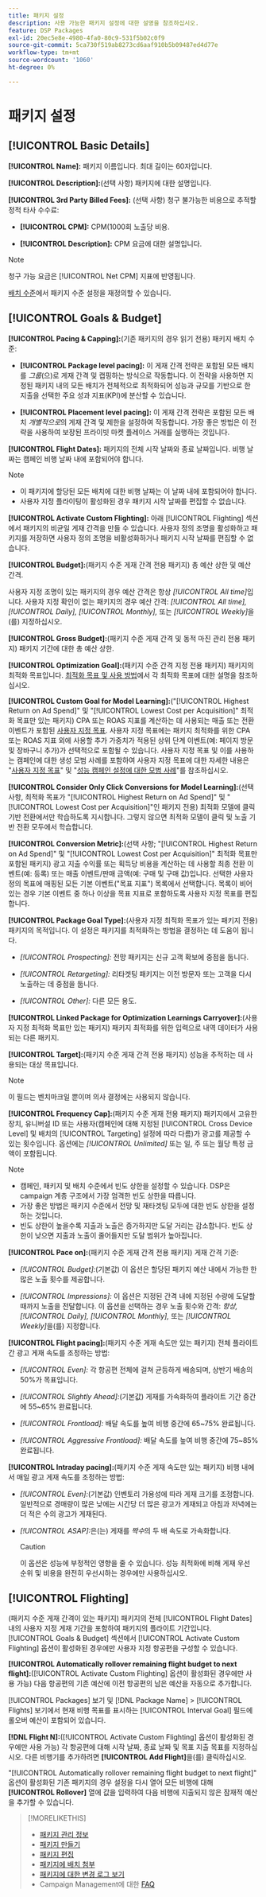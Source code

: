 ```yaml
---
title: 패키지 설정
description: 사용 가능한 패키지 설정에 대한 설명을 참조하십시오.
feature: DSP Packages
exl-id: 20ec5e8e-4980-4fa0-80c9-531f5b02c0f9
source-git-commit: 5ca730f519ab8273cd6aaf910b5b09487ed4d77e
workflow-type: tm+mt
source-wordcount: '1060'
ht-degree: 0%

---
```


# 패키지 설정

## [!UICONTROL Basic Details]

**[!UICONTROL Name]:** 패키지 이름입니다. 최대 길이는 60자입니다.

**[!UICONTROL Description]:**(선택 사항) 패키지에 대한 설명입니다.

**[!UICONTROL 3rd Party Billed Fees]:** (선택 사항) 청구 불가능한 비용으로 추적할 정적 타사 수수료:

* **[!UICONTROL CPM]:** CPM(1000회 노출당 비용.

* **[!UICONTROL Description]:** CPM 요금에 대한 설명입니다.

>[!NOTE]
>
>청구 가능 요금은 [!UICONTROL Net CPM] 지표에 반영됩니다.

[배치 수준](/help/dsp/campaign-management/placements/placement-settings.md)에서 패키지 수준 설정을 재정의할 수 있습니다.

## [!UICONTROL Goals & Budget]

**[!UICONTROL Pacing & Capping]:**(기존 패키지의 경우 읽기 전용) 패키지 배치 수준:

* **[!UICONTROL Package level pacing]:** 이 게재 간격 전략은 포함된 모든 배치를 *그룹*(으)로 게재 간격 및 캡핑하는 방식으로 작동합니다. 이 전략을 사용하면 지정된 패키지 내의 모든 배치가 전체적으로 최적화되어 성능과 규모를 기반으로 한 지출을 선택한 주요 성과 지표(KPI)에 분산할 수 있습니다.

* **[!UICONTROL Placement level pacing]:** 이 게재 간격 전략은 포함된 모든 배치 *개별적으로*&#x200B;의 게재 간격 및 제한을 설정하여 작동합니다. 가장 좋은 방법은 이 전략을 사용하여 보장된 프라이빗 마켓 플레이스 거래를 실행하는 것입니다.

**[!UICONTROL Flight Dates]:** 패키지의 전체 시작 날짜와 종료 날짜입니다. 비행 날짜는 캠페인 비행 날짜 내에 포함되어야 합니다.

>[!NOTE]
>
>* 이 패키지에 할당된 모든 배치에 대한 비행 날짜는 이 날짜 내에 포함되어야 합니다.
> * 사용자 지정 플라이팅이 활성화된 경우 패키지 시작 날짜를 편집할 수 없습니다.

**[!UICONTROL Activate Custom Flighting]:** 아래 [!UICONTROL Flighting] 섹션에서 패키지의 비균일 게재 간격을 만들 수 있습니다. 사용자 정의 조명을 활성화하고 패키지를 저장하면 사용자 정의 조명을 비활성화하거나 패키지 시작 날짜를 편집할 수 없습니다.

**[!UICONTROL Budget]:**(패키지 수준 게재 간격 전용 패키지) 총 예산 상한 및 예산 간격.

사용자 지정 조명이 있는 패키지의 경우 예산 간격은 항상 *[!UICONTROL All time]*&#x200B;입니다. 사용자 지정 확인이 없는 패키지의 경우 예산 간격: *[!UICONTROL All time],* *[!UICONTROL Daily],* *[!UICONTROL Monthly],* 또는 *[!UICONTROL Weekly]*&#x200B;을(를) 지정하십시오.

**[!UICONTROL Gross Budget]:**(패키지 수준 게재 간격 및 동적 마진 관리 전용 패키지) 패키지 기간에 대한 총 예산 상한.

**[!UICONTROL Optimization Goal]:**(패키지 수준 간격 지정 전용 패키지) 패키지의 최적화 목표입니다. [최적화 목표 및 사용 방법](/help/dsp/optimization/optimization-goals.md)에서 각 최적화 목표에 대한 설명을 참조하십시오.

**[!UICONTROL Custom Goal for Model Learning]:**(&quot;[!UICONTROL Highest Return on Ad Spend]&quot; 및 &quot;[!UICONTROL Lowest Cost per Acquisition]&quot; 최적화 목표만 있는 패키지) CPA 또는 ROAS 지표를 계산하는 데 사용되는 매출 또는 전환 이벤트가 포함된 [사용자 지정 목표](/help/dsp/optimization/custom-goal.md). 사용자 지정 목표에는 패키지 최적화를 위한 CPA 또는 ROAS 지표 외에 사용할 추가 가중치가 적용된 상위 단계 이벤트(예: 페이지 방문 및 장바구니 추가)가 선택적으로 포함될 수 있습니다. 사용자 지정 목표 및 이를 사용하는 캠페인에 대한 생성 모범 사례를 포함하여 사용자 지정 목표에 대한 자세한 내용은 &quot;[사용자 지정 목표](/help/dsp/optimization/custom-goal.md)&quot; 및 &quot;[성능 캠페인 설정에 대한 모범 사례](/help/dsp/optimization/campaign-best-practices-performance.md)&quot;를 참조하십시오.<!-- At some point, all of the objectives will be prefixed with "ADSP_," but probably that won't show up in the Custom Goal list in the DSP UI. -->

**[!UICONTROL Consider Only Click Conversions for Model Learning]:**(선택 사항, 최적화 목표가 &quot;[!UICONTROL Highest Return on Ad Spend]&quot; 및 &quot;[!UICONTROL Lowest Cost per Acquisition]&quot;인 패키지 전용) 최적화 모델에 클릭 기반 전환에서만 학습하도록 지시합니다. 그렇지 않으면 최적화 모델이 클릭 및 노출 기반 전환 모두에서 학습합니다.

**[!UICONTROL Conversion Metric]:**(선택 사항; &quot;[!UICONTROL Highest Return on Ad Spend]&quot; 및 &quot;[!UICONTROL Lowest Cost per Acquisition]&quot; 최적화 목표만 포함된 패키지) 광고 지출 수익률 또는 획득당 비용을 계산하는 데 사용할 최종 전환 이벤트(예: 등록) 또는 매출 이벤트/판매 금액(예: 구매 및 구매 값)입니다. 선택한 사용자 정의 목표에 매핑된 모든 기본 이벤트(&quot;목표 지표&quot;) 목록에서 선택합니다. 목록이 비어 있는 경우 기본 이벤트 중 하나 이상을 목표 지표로 포함하도록 사용자 지정 목표를 편집합니다.

**[!UICONTROL Package Goal Type]:**(사용자 지정 최적화 목표가 있는 패키지 전용) 패키지의 목적입니다. 이 설정은 패키지를 최적화하는 방법을 결정하는 데 도움이 됩니다.

* *[!UICONTROL Prospecting]:* 전망 패키지는 신규 고객 확보에 중점을 둡니다.

* *[!UICONTROL Retargeting]:* 리타겟팅 패키지는 이전 방문자 또는 고객을 다시 노출하는 데 중점을 둡니다.

* *[!UICONTROL Other]:* 다른 모든 용도.

**[!UICONTROL Linked Package for Optimization Learnings Carryover]:**(사용자 지정 최적화 목표만 있는 패키지) 패키지 최적화를 위한 입력으로 내역 데이터가 사용되는 다른 패키지.

**[!UICONTROL Target]:**(패키지 수준 게재 간격 전용 패키지) 성능을 추적하는 데 사용되는 대상 목표입니다.

>[!NOTE]
>
>이 필드는 벤치마크일 뿐이며 의사 결정에는 사용되지 않습니다.

**[!UICONTROL Frequency Cap]:**(패키지 수준 게재 전용 패키지) 패키지에서 고유한 장치, 유니버설 ID 또는 사용자(캠페인에 대해 지정된 [!UICONTROL Cross Device Level] 및 배치의 [!UICONTROL Targeting] 설정에 따라 다름)가 광고를 제공할 수 있는 횟수입니다. 옵션에는 *[!UICONTROL Unlimited]* 또는 일, 주 또는 월당 특정 금액이 포함됩니다.

>[!NOTE]
>
>* 캠페인, 패키지 및 배치 수준에서 빈도 상한을 설정할 수 있습니다. DSP은 campaign 계층 구조에서 가장 엄격한 빈도 상한을 따릅니다.
>* 가장 좋은 방법은 패키지 수준에서 전망 및 재타겟팅 모두에 대한 빈도 상한을 설정하는 것입니다.
> * 빈도 상한이 높을수록 지출과 노출은 증가하지만 도달 거리는 감소합니다. 빈도 상한이 낮으면 지출과 노출이 줄어들지만 도달 범위가 높아집니다.

**[!UICONTROL Pace on]:**(패키지 수준 게재 간격 전용 패키지) 게재 간격 기준:

* *[!UICONTROL Budget]:*(기본값) 이 옵션은 할당된 패키지 예산 내에서 가능한 한 많은 노출 횟수를 제공합니다.

* *[!UICONTROL Impressions]:* 이 옵션은 지정된 간격 내에 지정된 수량에 도달할 때까지 노출을 전달합니다. 이 옵션을 선택하는 경우 노출 횟수와 간격: *항상,* *[!UICONTROL Daily],* *[!UICONTROL Monthly],* 또는 *[!UICONTROL Weekly]*&#x200B;을(를) 지정합니다.

**[!UICONTROL Flight pacing]:**(패키지 수준 게재 속도만 있는 패키지) 전체 플라이트 간 광고 게재 속도를 조정하는 방법:

* *[!UICONTROL Even]:* 각 항공편 전체에 걸쳐 균등하게 배송되며, 상반기 배송의 50%가 목표입니다.

* *[!UICONTROL Slightly Ahead]:*(기본값) 게재를 가속화하여 플라이트 기간 중간에 55~65% 완료됩니다.

* *[!UICONTROL Frontload]:* 배달 속도를 높여 비행 중간에 65~75% 완료됩니다.

* *[!UICONTROL Aggressive Frontload]:* 배달 속도를 높여 비행 중간에 75~85% 완료됩니다.

**[!UICONTROL Intraday pacing]:**(패키지 수준 게재 속도만 있는 패키지) 비행 내에서 매일 광고 게재 속도를 조정하는 방법:

* *[!UICONTROL Even]:*(기본값) 인벤토리 가용성에 따라 게재 크기를 조정합니다. 일반적으로 경매량이 많은 낮에는 시간당 더 많은 광고가 게재되고 아침과 저녁에는 더 적은 수의 광고가 게재된다.

* *[!UICONTROL ASAP]:*&#x200B;은(는) 게재를 *짝수*&#x200B;의 두 배 속도로 가속화합니다.

  >[!CAUTION]
  >
  >이 옵션은 성능에 부정적인 영향을 줄 수 있습니다. 성능 최적화에 비해 게재 우선 순위 및 비용을 완전히 우선시하는 경우에만 사용하십시오.

## [!UICONTROL Flighting]

(패키지 수준 게재 간격이 있는 패키지) 패키지의 전체 [!UICONTROL Flight Dates] 내의 사용자 지정 게재 기간을 포함하여 패키지의 플라이트 기간입니다. [!UICONTROL Goals & Budget] 섹션에서 [!UICONTROL Activate Custom Flighting] 옵션이 활성화된 경우에만 사용자 지정 항공편을 구성할 수 있습니다.

**[!UICONTROL Automatically rollover remaining flight budget to next flight]:**([!UICONTROL Activate Custom Flighting] 옵션이 활성화된 경우에만 사용 가능) 다음 항공편의 기존 예산에 이전 항공편의 남은 예산을 자동으로 추가합니다.

[!UICONTROL Packages] 보기 및 [!DNL Package Name] > [!UICONTROL Flights] 보기에서 현재 비행 목표를 표시하는 [!UICONTROL Interval Goal] 필드에 롤오버 예산이 포함되어 있습니다.

**[!DNL Flight N]:**([!UICONTROL Activate Custom Flighting] 옵션이 활성화된 경우에만 사용 가능) 각 항공편에 대해 시작 날짜, 종료 날짜 및 목표 지출 목표를 지정하십시오. 다른 비행기를 추가하려면 **[!UICONTROL Add Flight]**&#x200B;을(를) 클릭하십시오.

&quot;[!UICONTROL Automatically rollover remaining flight budget to next flight]&quot; 옵션이 활성화된 기존 패키지의 경우 설정을 다시 열어 모든 비행에 대해 **[!UICONTROL Rollover]** 열에 값을 입력하여 다음 비행에 지출되지 않은 잠재적 예산을 추가할 수 있습니다.

>[!MORELIKETHIS]
>
>* [패키지 관리 정보](package-about.md)
>* [패키지 만들기](package-create.md)
>* [패키지 편집](package-edit.md)
>* [패키지에 배치 첨부](package-attach-placement.md)
>* [패키지에 대한 변경 로그 보기](package-change-log.md)
>* Campaign Management에 대한 [FAQ](/help/dsp/campaign-management/faq-campaign-management.md)
